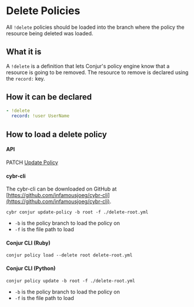 # Delete Policies <!-- omit in toc -->

All `!delete` policies should be loaded into the branch where the policy the resource being deleted was loaded.

## What it is

A `!delete` is a definition that lets Conjur's policy engine know that a resource is going to be removed. The resource to remove is declared using the `record:` key.

## How it can be declared

```yaml
- !delete
  record: !user UserName
```

## How to load a delete policy

#### API

PATCH [Update Policy](https://docs.cyberark.com/Product-Doc/OnlineHelp/AAM-DAP/Latest/en/Content/Developer/Conjur_API_Update_Policy.htm?tocpath=Developer%7CREST%C2%A0APIs%7C_____15)

#### cybr-cli

The cybr-cli can be downloaded on GitHub at [https://github.com/infamousjoeg/cybr-cli](https://github.com/infamousjoeg/cybr-cli).

`cybr conjur update-policy -b root -f ./delete-root.yml`

* `-b` is the policy branch to load the policy on
* `-f` is the file path to load

#### Conjur CLI (Ruby)

`conjur policy load --delete root delete-root.yml`

#### Conjur CLI (Python)

`conjur policy update -b root -f ./delete-root.yml`

* `-b` is the policy branch to load the policy on
* `-f` is the file path to load